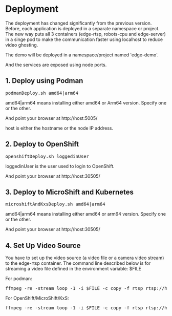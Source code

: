 # Deployment

The deployment has changed significantly from the previous version. Before, each application is deployed in a separate namespace or project. The new way puts all 3 containers (edge-rtsp, robots-cpu and edge-server) in a singe pod to make the communication faster using localhost to reduce video ghosting.

The demo will be deployed in a namespace/project named 'edge-demo'.

And the services are exposed using node ports.

## 1. Deploy using Podman
<pre>
podmanDeploy.sh amd64|arm64
</pre>
amd64|arm64 means installing either amd64 or Arm64 version. Specify one or the other.

And point your browser at http://host:5005/

host is either the hostname or the node IP address.

## 2. Deploy to OpenShift
<pre>
openshiftDeploy.sh loggedinUser
</pre>
loggedinUser is the user used to login to OpenShift.

And point your browser at http://host:30505/

## 3. Deploy to MicroShift and Kubernetes
<pre>
microshiftAndKxsDeploy.sh amd64|arm64
</pre>
amd64|arm64 means installing either amd64 or arm64 version. Specify one or the other.

And point your browser at http://host:30505/


## 4. Set Up Video Source
You have to set up the video source (a video file or a camera video stream) to the edge-rtsp container. The command line described below is for streaming a video file defined in the environment variable: $FILE

For podman:
<pre>
ffmpeg -re -stream_loop -1 -i $FILE -c copy -f rtsp rtsp://host:8554/mystream
</pre>

For OpenShift/MicroShift/KxS:
<pre>
ffmpeg -re -stream_loop -1 -i $FILE -c copy -f rtsp rtsp://host:30854/mystream
</pre>

